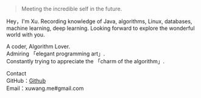 > Meeting the incredible self in the future.

Hey，I'm Xu. Recording knowledge of Java, algorithms, Linux, databases, machine learning, deep learning. Looking forward to explore the wonderful world with you.

A coder,  Algorithm Lover.
<br>Admiring 「elegant programming art」.
<br>Constantly trying to appreciate the 「charm of the algorithm」.

Contact
<br>
GitHub：[Github](http://github.com/xuwangme)
<br>
Email：xuwang.me#gmail.com
